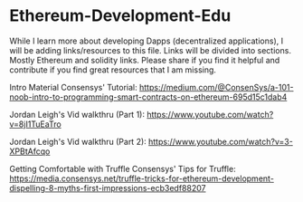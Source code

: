 # Ethereum-Development-Edu
While I learn more about developing Dapps (decentralized applications), I will be adding links/resources to this file. Links will be divided into sections. Mostly Ethereum and solidity links. Please share if you find it helpful and contribute if you find great resources that I am missing.

Intro Material
Consensys' Tutorial: https://medium.com/@ConsenSys/a-101-noob-intro-to-programming-smart-contracts-on-ethereum-695d15c1dab4

Jordan Leigh's Vid walkthru (Part 1): https://www.youtube.com/watch?v=8jI1TuEaTro

Jordan Leigh's Vid walkthru (Part 2): https://www.youtube.com/watch?v=3-XPBtAfcqo

Getting Comfortable with Truffle
Consensys' Tips for Truffle: https://media.consensys.net/truffle-tricks-for-ethereum-development-dispelling-8-myths-first-impressions-ecb3edf88207


